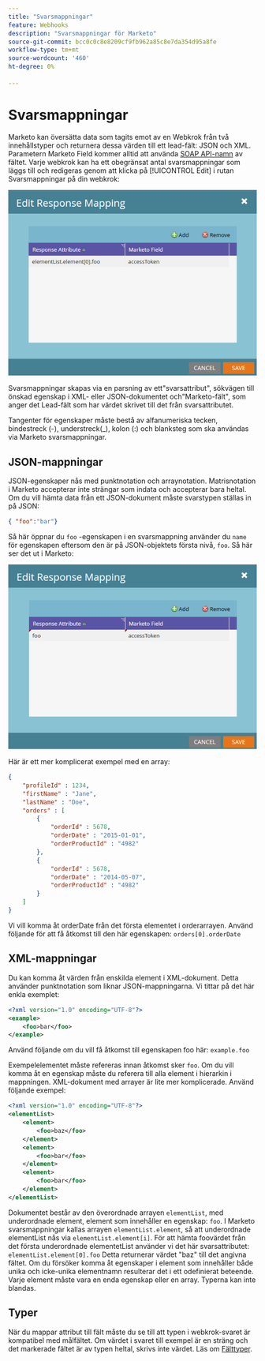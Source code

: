 ```yaml
---
title: "Svarsmappningar"
feature: Webhooks
description: "Svarsmappningar för Marketo"
source-git-commit: bcc0c0c8e8209cf9fb962a85c8e7da354d95a8fe
workflow-type: tm+mt
source-wordcount: '460'
ht-degree: 0%

---
```



# Svarsmappningar

Marketo kan översätta data som tagits emot av en Webkrok från två innehållstyper och returnera dessa värden till ett lead-fält: JSON och XML. Parametern Marketo Field kommer alltid att använda [SOAP API-namn](../rest-api/fields.md) av fältet. Varje webkrok kan ha ett obegränsat antal svarsmappningar som läggs till och redigeras genom att klicka på [!UICONTROL Edit] i rutan Svarsmappningar på din webkrok:

![Svarsmappning](assets/response-mapping.png)

Svarsmappningar skapas via en parsning av ett&quot;svarsattribut&quot;, sökvägen till önskad egenskap i XML- eller JSON-dokumentet och&quot;Marketo-fält&quot;, som anger det Lead-fält som har värdet skrivet till det från svarsattributet.

Tangenter för egenskaper måste bestå av alfanumeriska tecken, bindestreck (-), understreck(_), kolon (:) och blanksteg som ska användas via Marketo svarsmappningar.

## JSON-mappningar

JSON-egenskaper nås med punktnotation och arraynotation. Matrisnotation i Marketo accepterar inte strängar som indata och accepterar bara heltal. Om du vill hämta data från ett JSON-dokument måste svarstypen ställas in på JSON:

```json
{ "foo":"bar"}
```

Så här öppnar du `foo` -egenskapen i en svarsmappning använder du `name` för egenskapen eftersom den är på JSON-objektets första nivå, `foo`. Så här ser det ut i Marketo:

![Svarsmappning](assets/json-resp.png)

Här är ett mer komplicerat exempel med en array:

```json
{
    "profileId" : 1234,
    "firstName" : "Jane",
    "lastName" : "Doe",
    "orders" : [
        {
            "orderId" : 5678,
            "orderDate" : "2015-01-01",
            "orderProductId" : "4982"
        },
        {
            "orderId" : 5678,
            "orderDate" : "2014-05-07",
            "orderProductId" : "4982"
        }
    ]
}
```

Vi vill komma åt orderDate från det första elementet i orderarrayen. Använd följande för att få åtkomst till den här egenskapen: `orders[0].orderDate`

## XML-mappningar

Du kan komma åt värden från enskilda element i XML-dokument. Detta använder punktnotation som liknar JSON-mappningarna. Vi tittar på det här enkla exemplet:

```xml
<?xml version="1.0" encoding="UTF-8"?>
<example>
    <foo>bar</foo>
</example>
```

Använd följande om du vill få åtkomst till egenskapen foo här: `example.foo`

Exempelelementet måste refereras innan åtkomst sker `foo`. Om du vill komma åt en egenskap måste du referera till alla element i hierarkin i mappningen. XML-dokument med arrayer är lite mer komplicerade. Använd följande exempel:

```xml
<?xml version="1.0" encoding="UTF-8"?>
<elementList>
    <element>
        <foo>baz</foo>
    </element>
    <element>
        <foo>bar</foo>
    </element>
    <element>
        <foo>bar</foo>
    </element>
</elementList>
```

Dokumentet består av den överordnade arrayen `elementList`, med underordnade element, element som innehåller en egenskap: `foo`. I Marketo svarsmappningar kallas arrayen `elementList.element`, så att underordnade elementList nås via `elementList.element[i]`. För att hämta foovärdet från det första underordnade elementetList använder vi det här svarsattributet: `elementList.element[0].foo` Detta returnerar värdet &quot;baz&quot; till det angivna fältet. Om du försöker komma åt egenskaper i element som innehåller både unika och icke-unika elementnamn resulterar det i ett odefinierat beteende. Varje element måste vara en enda egenskap eller en array. Typerna kan inte blandas.

## Typer

När du mappar attribut till fält måste du se till att typen i webkrok-svaret är kompatibel med målfältet. Om värdet i svaret till exempel är en sträng och det markerade fältet är av typen heltal, skrivs inte värdet. Läs om [Fälttyper](../rest-api/field-types.md).
